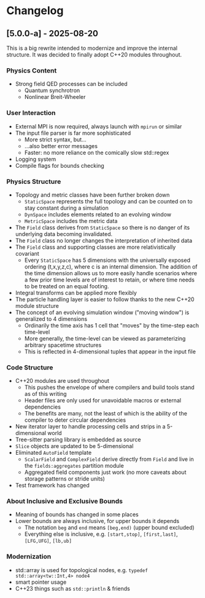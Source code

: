# Changelog

## [5.0.0-a] - 2025-08-20

This is a big rewrite intended to modernize and improve the internal structure.
It was decided to finally adopt C++20 modules throughout.

### Physics Content

* Strong field QED processes can be included
    - Quantum synchrotron
    - Nonlinear Breit-Wheeler

### User Interaction

* External MPI is now required, always launch with `mpirun` or similar
* The input file parser is far more sophisticated
    - More strict syntax, but...
    - ...also better error messages
    - Faster: no more reliance on the comically slow std::regex
* Logging system
* Compile flags for bounds checking

### Physics Structure

* Topology and metric classes have been further broken down
    - `StaticSpace` represents the full topology and can be counted on to stay constant during a simulation
    - `DynSpace` includes elements related to an evolving window
    - `MetricSpace` includes the metric data
* The `Field` class derives from `StaticSpace` so there is no danger of its underlying data becoming invalidated.
* The `Field` class no longer changes the interpretation of inherited data
* The `Field` class and supporting classes are more relativistically covariant
    - Every `StaticSpace` has 5 dimensions with the universally exposed ordering (t,x,y,z,c), where c is an internal dimension.  The addition of the time dimension allows us to more easily handle scenarios where a few prior time levels are of interest to retain, or where time needs to be treated on an equal footing.
* Integral transforms can be applied more flexibly
* The particle handling layer is easier to follow thanks to the new C++20 module structure
* The concept of an evolving simulation window ("moving window") is generalized to 4 dimensions
    - Ordinarily the time axis has 1 cell that "moves" by the time-step each time-level
    - More generally, the time-level can be viewed as parameterizing arbitrary spacetime structures
    - This is reflected in 4-dimensional tuples that appear in the input file

### Code Structure

* C++20 modules are used throughout
    - This pushes the envelope of where compilers and build tools stand as of this writing
    - Header files are only used for unavoidable macros or external dependencies
    - The benefits are many, not the least of which is the ability of the compiler to deter circular dependencies
* New iterator layer to handle processing cells and strips in a 5-dimensional world
* Tree-sitter parsing library is embedded as source
* `Slice` objects are updated to be 5-dimensional
* Eliminated `AutoField` template
    - `ScalarField` and `ComplexField` derive directly from `Field` and live in the `fields:aggregates` partition module
    - Aggregated field components just work (no more caveats about storage patterns or stride units)
* Test framework has changed

### About Inclusive and Exclusive Bounds

* Meaning of bounds has changed in some places
* Lower bounds are always inclusive, for upper bounds it depends
    - The notation `beg` and `end` means `[beg,end)` (upper bound excluded)
    - Everything else is inclusive, e.g. `[start,stop]`, `[first,last]`, `[LFG,UFG]`, `[lb,ub]`

### Modernization

* std::array is used for topological nodes, e.g. `typedef std::array<tw::Int,4> node4`
* smart pointer usage
* C++23 things such as `std::println` & friends